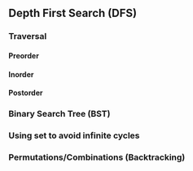 ## Depth First Search (DFS)

### Traversal

#### Preorder

#### Inorder

#### Postorder

### Binary Search Tree (BST)

### Using set to avoid infinite cycles

### Permutations/Combinations (Backtracking)

